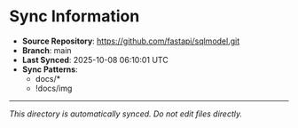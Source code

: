 # Sync Information

- **Source Repository**: https://github.com/fastapi/sqlmodel.git
- **Branch**: main
- **Last Synced**: 2025-10-08 06:10:01 UTC
- **Sync Patterns**:
  - docs/*
  - !docs/img

---
*This directory is automatically synced. Do not edit files directly.*
